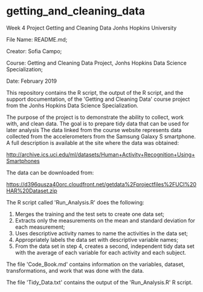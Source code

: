 # getting_and_cleaning_data

Week 4 Project Getting and Cleaning Data Jonhs Hopkins University

File Name: README.md;

Creator: Sofia Campo;

Course: Getting and Cleaning Data Project, Jonhs Hopkins Data Science Specialization;

Date: February 2019

This repository contains the R script, the output of the R script, and the support documentation, of the 'Getting and Cleaning Data' course project from the Jonhs Hopkins Data Science Specialization.

The purpose of the project is to demonstrate the ability to collect, work with, and clean data. The goal is to prepare tidy data that can be used for later analysis
The data linked from the course website represents data collected from the accelerometers from the Samsung Galaxy S smartphone. A full description is available at the site where the data was obtained:

http://archive.ics.uci.edu/ml/datasets/Human+Activity+Recognition+Using+Smartphones 

The data can be downloaded from: 

https://d396qusza40orc.cloudfront.net/getdata%2Fprojectfiles%2FUCI%20HAR%20Dataset.zip 

The R script called 'Run_Analysis.R' does the following:

1. Merges the training and the test sets to create one data set;
2. Extracts only the measurements on the mean and standard deviation for each measurement;
3. Uses descriptive activity names to name the activities in the data set;
4. Appropriately labels the data set with descriptive variable names;
5. From the data set in step 4, creates a second, independent tidy data set with the average of each variable for each activity and each subject.

The file 'Code_Book.md' contains information on the variables, dataset, transformations, and work that was done with the data.

The file 'Tidy_Data.txt' contains the output of the 'Run_Analysis.R' R script.

